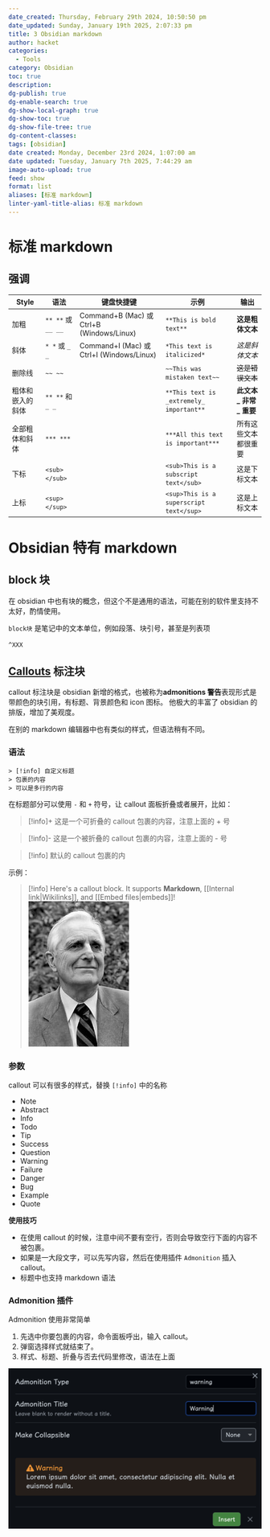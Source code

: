 ```yaml
---
date_created: Thursday, February 29th 2024, 10:50:50 pm
date_updated: Sunday, January 19th 2025, 2:07:33 pm
title: 3 Obsidian markdown
author: hacket
categories:
  - Tools
category: Obsidian
toc: true
description: 
dg-publish: true
dg-enable-search: true
dg-show-local-graph: true
dg-show-toc: true
dg-show-file-tree: true
dg-content-classes: 
tags: [obsidian]
date created: Monday, December 23rd 2024, 1:07:00 am
date updated: Tuesday, January 7th 2025, 7:44:29 am
image-auto-upload: true
feed: show
format: list
aliases: [标准 markdown]
linter-yaml-title-alias: 标准 markdown
---
```


# 标准 markdown

## 强调

| Style    | 语法                | 键盘快捷键                                    | 示例                                       | 输出            |
| -------- | ----------------- | ---------------------------------------- | ---------------------------------------- | ------------- |
| 加粗       | `** **` 或 `__ __` | Command+B (Mac) 或 Ctrl+B (Windows/Linux) | `**This is bold text**`                  | **这是粗体文本**    |
| 斜体       | `* *` 或 `_ _`     | Command+I (Mac) 或 Ctrl+I (Windows/Linux) | `*This text is italicized*`              | _这是斜体文本_      |
| 删除线      | `~~ ~~`           |                                          | `~~This was mistaken text~~`             | ~~这是错误文本~~    |
| 粗体和嵌入的斜体 | `** **` 和 `_ _`   |                                          | `**This text is _extremely_ important**` | **此文本 _ 非常 _ 重要** |
| 全部粗体和斜体  | `*** ***`         |                                          | `***All this text is important***`       | 所有这些文本都很重要    |
| 下标       | `<sub> </sub>`    |                                          | `<sub>This is a subscript text</sub>`    | 这是下标文本        |
| 上标       | `<sup> </sup>`    |                                          | `<sup>This is a superscript text</sup>`  | 这是上标文本        |

# Obsidian 特有 markdown

## block 块

在 obsidian 中也有块的概念，但这个不是通用的语法，可能在别的软件里支持不太好，酌情使用。

`block块` 是笔记中的文本单位，例如段落、块引号，甚至是列表项

`^XXX`

## [Callouts](https://help.obsidian.md/Editing+and+formatting/Callouts) 标注块

callout 标注块是 obsidian 新增的格式，也被称为**admonitions 警告**表现形式是带颜色的块引用，有标题、背景颜色和 icon 图标。 他极大的丰富了 obsidian 的排版，增加了美观度。

在别的 markdown 编辑器中也有类似的样式，但语法稍有不同。

### 语法

```
> [!info] 自定义标题
> 包裹的内容
> 可以是多行的内容
```

在标题部分可以使用 `-` 和 `+` 符号，让 callout 面板折叠或者展开，比如：

> [!info]+ 这是一个可折叠的 callout
> 包裹的内容，注意上面的 + 号

> [!info]- 这是一个被折叠的 callout
> 包裹的内容，注意上面的 - 号

> [!info] 默认的 callout
> 包裹的内

示例：

> [!info]
> Here's a callout block.
> It supports **Markdown**, [[Internal link|Wikilinks]], and [[Embed files|embeds]]!
> ![](https://raw.githubusercontent.com/hacket/ObsidianOSS/master/obsidian/Engelbart.jpg)

### 参数

callout 可以有很多的样式，替换 `[!info]` 中的名称

- Note
- Abstract
- Info
- Todo
- Tip
- Success
- Question
- Warning
- Failure
- Danger
- Bug
- Example
- Quote

**使用技巧**

- 在使用 callout 的时候，注意中间不要有空行，否则会导致空行下面的内容不被包裹。
- 如果是一大段文字，可以先写内容，然后在使用插件 `Admonition` 插入 callout。
- 标题中也支持 markdown 语法

### Admonition 插件

Admonition 使用非常简单

1. 先选中你要包裹的内容，命令面板呼出，输入 callout。
2. 弹窗选择样式就结束了。
3. 样式、标题、折叠与否去代码里修改，语法在上面

![image.png|1000](https://raw.githubusercontent.com/hacket/ObsidianOSS/master/obsidian/20240224150859.png)
